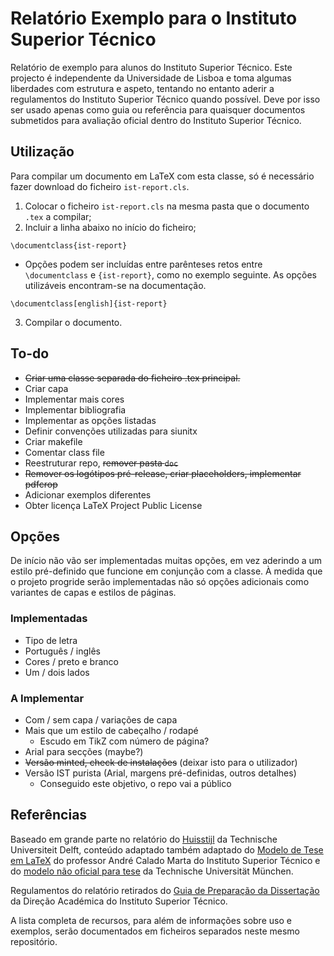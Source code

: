 # Relatório Exemplo para o Instituto Superior Técnico

Relatório de exemplo para alunos do Instituto Superior Técnico. Este projecto é independente da Universidade de Lisboa e toma algumas liberdades com estrutura e aspeto, tentando no entanto aderir a regulamentos do Instituto Superior Técnico quando possível. Deve por isso ser usado apenas como guia ou referência para quaisquer documentos submetidos para avaliação oficial dentro do Instituto Superior Técnico.

## Utilização

Para compilar um documento em LaTeX com esta classe, só é necessário fazer download do ficheiro `ist-report.cls`.
1. Colocar o ficheiro `ist-report.cls` na mesma pasta que o documento `.tex` a compilar;
2. Incluir a linha abaixo no início do ficheiro;
```
\documentclass{ist-report}
````
   - Opções podem ser incluídas entre parênteses retos entre `\documentclass` e `{ist-report}`, como no exemplo seguinte. As opções utilizáveis encontram-se na documentação.
```
\documentclass[english]{ist-report}
````
3. Compilar o documento.

## To-do

* ~~Criar uma classe separada do ficheiro .tex principal.~~
* Criar capa
* Implementar mais cores
* Implementar bibliografia
* Implementar as opções listadas
* Definir convenções utilizadas para siunitx
* Criar makefile
* Comentar class file
* Reestruturar repo, ~~remover pasta `doc`~~
* ~~Remover os logótipos pré-release, criar placeholders, implementar pdfcrop~~
* Adicionar exemplos diferentes
* Obter licença LaTeX Project Public License

## Opções

De início não vão ser implementadas muitas opções, em vez aderindo a um estilo pré-definido que funcione em conjunção com a classe. À medida que o projeto progride serão implementadas não só opções adicionais como variantes de capas e estilos de páginas.

### Implementadas

* Tipo de letra
* Português / inglês
* Cores / preto e branco
* Um / dois lados

### A Implementar

* Com / sem capa / variações de capa
* Mais que um estilo de cabeçalho / rodapé
  * Escudo em TikZ com número de página?
* Arial para secções (maybe?)
* ~~Versão minted, check de instalações~~ (deixar isto para o utilizador)
* Versão IST purista (Arial, margens pré-definidas, outros detalhes)
  * Conseguido este objetivo, o repo vai a público

## Referências

Baseado em grande parte no relatório do [Huisstijl](https://www.tudelft.nl/huisstijl/ "Huisstijl TU Delft") da Technische Universiteit Delft, conteúdo adaptado também adaptado do [Modelo de Tese em LaTeX](https://fenix.tecnico.ulisboa.pt/homepage/ist31052/documentos-para-elaboracao-da-tese "Modelo de Tese em LaTeX") do professor André Calado Marta do Instituto Superior Técnico e do [modelo não oficial para tese](https://github.com/fwalch/tum-thesis-latex "TUM LaTeX Thesis") da Technische Universität München.

Regulamentos do relatório retirados do [Guia de Preparação da Dissertação](https://academica.tecnico.ulisboa.pt/files/sites/54/guia-de-preparacao-da-dissertacao-1516.pdf "Guia de Preparação da Dissertação") da Direção Académica do Instituto Superior Técnico.

A lista completa de recursos, para além de informações sobre uso e exemplos, serão documentados em ficheiros separados neste mesmo repositório.
